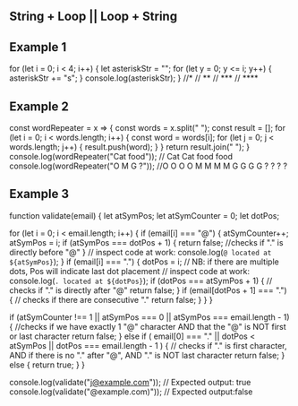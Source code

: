 ## String + Loop || Loop + String
## Example 1 
for (let i = 0; i < 4; i++) {
    let asteriskStr = "";
    for (let y = 0; y <= i; y++) {
        asteriskStr += "s";
    }
    console.log(asteriskStr);
}
//*
// **
// ***
// ****
## Example 2 
const wordRepeater = x => {
  const words = x.split(" ");
  const result = [];
  for (let i = 0; i < words.length; i++) {
    const word = words[i];
    for (let j = 0; j < words.length; j++) {
      result.push(word);
    }
  }
  return result.join(" ");
}
console.log(wordRepeater("Cat food"));
// Cat Cat food food
console.log(wordRepeater("O M G ?"));
//O O O O M M M M G G G G ? ? ? ?

## Example 3 
function validate(email) {
  let atSymPos;
  let atSymCounter = 0;
  let dotPos;

  for (let i = 0; i < email.length; i++) {
    if (email[i] === "@") {
      atSymCounter++;
      atSymPos = i;
      if (atSymPos === dotPos + 1) {
        return false; //checks if "." is directly before "@"
      }
      // inspect code at work: console.log(`@ located at ${atSymPos}`);
    }
    if (email[i] === ".") {
      dotPos = i; // NB: if there are multiple dots, Pos will indicate last dot placement
      // inspect code at work: console.log(`. located at ${dotPos}`);
      if (dotPos === atSymPos + 1) {
        // checks if "." is directly after "@"
        return false;
      }
      if (email[dotPos + 1] === ".") {
        // checks if there are consecutive "."
        return false;
      }
    }
  }

  if (atSymCounter !== 1 || atSymPos === 0 || atSymPos === email.length - 1) {
    //checks if we have exactly 1 "@" character AND that the "@" is NOT first or last character
    return false;
  } else if (
    email[0] === "." ||
    dotPos < atSymPos ||
    dotPos === email.length - 1
  ) {
    // checks if "." is first character, AND if there is no "." after "@", AND "." is NOT last character
    return false;
  } else {
    return true;
  }
}

console.log(validate("j@example.com"));
// Expected output: true
console.log(validate("@example.com)"));
//  Expected output:false